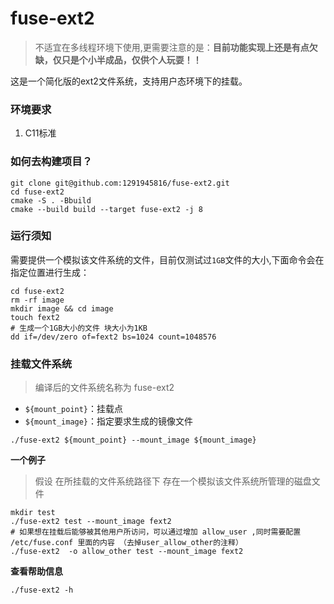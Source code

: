 # fuse-ext2
> 不适宜在多线程环境下使用,更需要注意的是：**目前功能实现上还是有点欠缺，仅只是个小半成品，仅供个人玩耍！！**

这是一个简化版的ext2文件系统，支持用户态环境下的挂载。

### 环境要求
1. C11标准


### 如何去构建项目？
```shell
git clone git@github.com:1291945816/fuse-ext2.git
cd fuse-ext2
cmake -S . -Bbuild
cmake --build build --target fuse-ext2 -j 8
```

### 运行须知
需要提供一个模拟该文件系统的文件，目前仅测试过`1GB`文件的大小,下面命令会在指定位置进行生成：
```shell
cd fuse-ext2
rm -rf image
mkdir image && cd image
touch fext2
# 生成一个1GB大小的文件 块大小为1KB
dd if=/dev/zero of=fext2 bs=1024 count=1048576
```

### 挂载文件系统
> 编译后的文件系统名称为 fuse-ext2
- `${mount_point}`：挂载点 
- `${mount_image}`：指定要求生成的镜像文件

```shell
./fuse-ext2 ${mount_point} --mount_image ${mount_image} 
```

**一个例子**
> 假设 在所挂载的文件系统路径下 存在一个模拟该文件系统所管理的磁盘文件
```shell
mkdir test 
./fuse-ext2 test --mount_image fext2
# 如果想在挂载后能够被其他用户所访问，可以通过增加 allow_user ,同时需要配置 /etc/fuse.conf 里面的内容 （去掉user_allow_other的注释）
./fuse-ext2  -o allow_other test --mount_image fext2 
```

**查看帮助信息**
```shell
./fuse-ext2 -h
```
